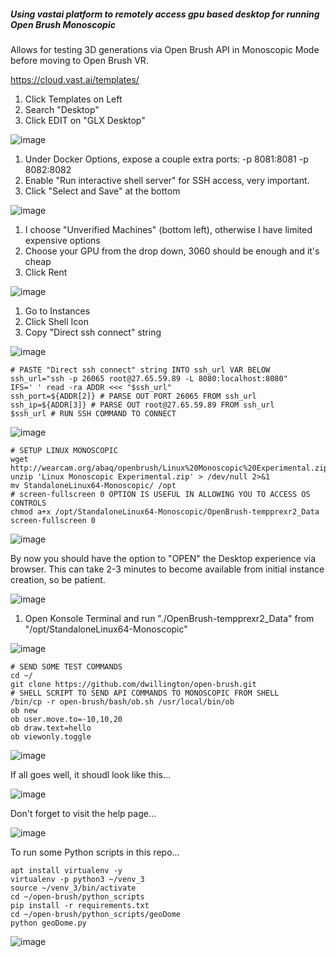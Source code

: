 ##### Using vastai platform to remotely access gpu based desktop for running Open Brush Monoscopic

Allows for testing 3D generations via Open Brush API in Monoscopic Mode before moving to Open Brush VR.

https://cloud.vast.ai/templates/
1) Click Templates on Left
2) Search "Desktop"
3) Click EDIT on "GLX Desktop"

![image](https://github.com/dwillington/open-brush/assets/8038214/9727e1f6-26ee-417e-8eac-0b1b83b7451b)

1) Under Docker Options, expose a couple extra ports: -p 8081:8081 -p 8082:8082
2) Enable "Run interactive shell server" for SSH access, very important.
3) Click "Select and Save" at the bottom

![image](https://github.com/dwillington/open-brush/assets/8038214/76ec43ff-cc0c-4a4d-b9c6-dad98ad0f6b2)

1) I choose "Unverified Machines" (bottom left), otherwise I have limited expensive options
2) Choose your GPU from the drop down, 3060 should be enough and it's cheap
3) Click Rent

![image](https://github.com/dwillington/open-brush/assets/8038214/e62ea3e3-fdb3-40de-88b7-16d3479962c1)

1) Go to Instances
2) Click Shell Icon
3) Copy "Direct ssh connect" string

![image](https://github.com/dwillington/open-brush/assets/8038214/f0fb19e3-ec5e-49c9-81c0-82f7f42b28a6)


```
# PASTE "Direct ssh connect" string INTO ssh_url VAR BELOW
ssh_url="ssh -p 26065 root@27.65.59.89 -L 8080:localhost:8080"
IFS=' ' read -ra ADDR <<< "$ssh_url"
ssh_port=${ADDR[2]} # PARSE OUT PORT 26065 FROM ssh_url
ssh_ip=${ADDR[3]} # PARSE OUT root@27.65.59.89 FROM ssh_url
$ssh_url # RUN SSH COMMAND TO CONNECT
```

![image](https://github.com/dwillington/open-brush/assets/8038214/82b297b7-9338-43b9-9a37-13319fb301f4)


```
# SETUP LINUX MONOSCOPIC
wget http://wearcam.org/abaq/openbrush/Linux%20Monoscopic%20Experimental.zip
unzip 'Linux Monoscopic Experimental.zip' > /dev/null 2>&1
mv StandaloneLinux64-Monoscopic/ /opt
# screen-fullscreen 0 OPTION IS USEFUL IN ALLOWING YOU TO ACCESS OS CONTROLS
chmod a+x /opt/StandaloneLinux64-Monoscopic/OpenBrush-tempprexr2_Data screen-fullscreen 0
````

![image](https://github.com/dwillington/open-brush/assets/8038214/8b6ad107-bad4-4e8f-88b6-01d322554bab)

By now you should have the option to "OPEN" the Desktop experience via browser. This can take 2-3 minutes to become available from initial instance creation, so be patient.

![image](https://github.com/dwillington/open-brush/assets/8038214/e6e68fdc-02a2-4ea3-842b-7d3510e0ba61)

1) Open Konsole Terminal and run "./OpenBrush-tempprexr2_Data" from "/opt/StandaloneLinux64-Monoscopic"

![image](https://github.com/dwillington/open-brush/assets/8038214/833f3f52-0aeb-44ac-b630-e63b8ef0db6b)

```
# SEND SOME TEST COMMANDS
cd ~/
git clone https://github.com/dwillington/open-brush.git
# SHELL SCRIPT TO SEND API COMMANDS TO MONOSCOPIC FROM SHELL
/bin/cp -r open-brush/bash/ob.sh /usr/local/bin/ob
ob new
ob user.move.to=-10,10,20
ob draw.text=hello
ob viewonly.toggle
```

![image](https://github.com/dwillington/open-brush/assets/8038214/14e62b80-3154-4ded-b86a-9dd3d5a64870)

If all goes well, it shoudl look like this...

![image](https://github.com/dwillington/open-brush/assets/8038214/ff1def40-868b-4329-a3ed-3b4877ad6c70)

Don't forget to visit the help page...

![image](https://github.com/dwillington/open-brush/assets/8038214/83e33dad-a714-466e-8b9f-7dae2be35f01)




To run some Python scripts in this repo...

```
apt install virtualenv -y
virtualenv -p python3 ~/venv_3
source ~/venv_3/bin/activate
cd ~/open-brush/python_scripts
pip install -r requirements.txt
cd ~/open-brush/python_scripts/geoDome
python geoDome.py
```


![image](https://github.com/dwillington/open-brush/assets/8038214/f5ef77cf-1701-45bd-bb2b-2d233d8cd6fe)
